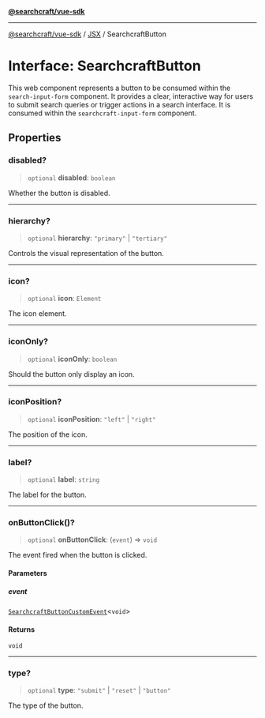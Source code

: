 [**@searchcraft/vue-sdk**](/reference/sdk/js-vue/README.md)

***

[@searchcraft/vue-sdk](/reference/sdk/js-vue/globals.md) / [JSX](/reference/sdk/js-vue/namespaces/JSX/README.md) / SearchcraftButton

# Interface: SearchcraftButton

This web component represents a button to be consumed within the `search-input-form` component.
It provides a clear, interactive way for users to submit search queries or trigger actions in a search interface.
It is consumed within the `searchcraft-input-form` component.

## Properties

### disabled?

> `optional` **disabled**: `boolean`

Whether the button is disabled.

***

### hierarchy?

> `optional` **hierarchy**: `"primary"` \| `"tertiary"`

Controls the visual representation of the button.

***

### icon?

> `optional` **icon**: `Element`

The icon element.

***

### iconOnly?

> `optional` **iconOnly**: `boolean`

Should the button only display an icon.

***

### iconPosition?

> `optional` **iconPosition**: `"left"` \| `"right"`

The position of the icon.

***

### label?

> `optional` **label**: `string`

The label for the button.

***

### onButtonClick()?

> `optional` **onButtonClick**: (`event`) => `void`

The event fired when the button is clicked.

#### Parameters

##### event

[`SearchcraftButtonCustomEvent`](/reference/sdk/js-vue/interfaces/SearchcraftButtonCustomEvent.md)\<`void`\>

#### Returns

`void`

***

### type?

> `optional` **type**: `"submit"` \| `"reset"` \| `"button"`

The type of the button.
